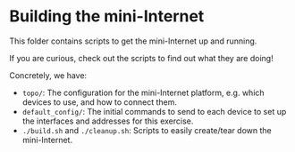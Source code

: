 # Building the mini-Internet

This folder contains scripts to get the mini-Internet up and running.

If you are curious, check out the scripts to find out what they are doing!

Concretely, we have:

- `topo/`: The configuration for the mini-Internet platform, e.g. which devices to use, and how to connect them.
- `default_config/`: The initial commands to send to each device to set up the interfaces and addresses for this exercise.
- `./build.sh` and `./cleanup.sh`: Scripts to easily create/tear down the mini-Internet.

